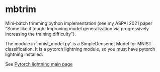 # mbtrim
Mini-batch trimming python implementation (see my ASPAI 2021 paper "Some like it tough: Improving model generalization via progressively increasing the training difficulty").

<!---
Comments in markdown - see https://www.markdownguide.org/basic-syntax/)
Basic commands in markdown - see https://www.markdownguide.org/basic-syntax/
-->

The module in 'mnist_model.py' is a SimpleDensenet Model for MNIST classification.
It is a pytorch lightning module, so you must have pytorch lightning installed.

See [Pytorch lightning main page](https://github.com/PyTorchLightning/pytorch-lightning)
